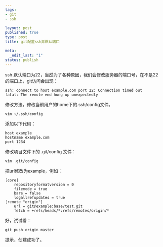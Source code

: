 ```yaml
--- 
tags: 
- git
- ssh

layout: post
published: true
type: post
title: git配置ssh非默认端口

meta: 
  _edit_last: "1"
status: publish
---
```

ssh 默认端口为22，当然为了各种原因，我们会修改服务器的端口号，在不是22的端口上，git访问会出现：

    ssh: connect to host example.com port 22: Connection timed out
    fatal: The remote end hung up unexpectedly
    

<!--more-->

修改方法，修改当前用户的home下的.ssh/config文件。

    vim ~/.ssh/config
    

添加以下代码：

    host example
    hostname example.com
    port 1234
    

修改项目文件下的 .git/config 文件：

    vim .git/config
    

把url修改为example，例如：

    [core]
        repositoryformatversion = 0
        filemode = true
        bare = false
        logallrefupdates = true
    [remote "origin"]
        url = git@example:base/test.git
        fetch = +refs/heads/*:refs/remotes/origin/*
    

好，试试看：

    git push origin master
    

提示，创建成功了。
